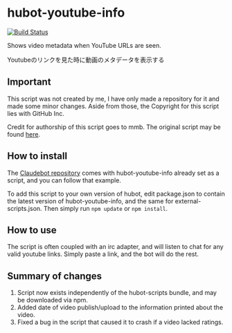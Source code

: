 # hubot-youtube-info

[![Build Status](https://travis-ci.org/ClaudeBot/hubot-youtube-info.svg)](https://travis-ci.org/ClaudeBot/hubot-youtube-info)

Shows video metadata when YouTube URLs are seen.

Youtubeのリンクを見た時に動画のメタデータを表示する


## Important

This script was not created by me, I have only made a repository for it and made some
minor changes.  Aside from those, the Copyright for this script lies with GitHub Inc.

Credit for authorship of this script goes to mmb.  The original script may be found
[here](https://github.com/github/hubot-scripts/blob/master/src/scripts/youtube-info.coffee).


## How to install

The [Claudebot repository](https://github.com/ClaudeBot/ClaudeBot) comes with
hubot-youtube-info already set as a script, and you can follow that example.

To add this script to your own version of hubot, edit package.json to contain the
latest version of hubot-youtube-info, and the same for external-scripts.json.
Then simply run `npm update` or `npm install`.


## How to use

The script is often coupled with an irc adapter, and will listen to chat for any valid
youtube links.  Simply paste a link, and the bot will do the rest.


## Summary of changes

1.  Script now exists independently of the hubot-scripts bundle, and may be
    downloaded via npm.
2.  Added date of video publish/upload to the information printed about the video.
3.  Fixed a bug in the script that caused it to crash if a video lacked ratings.
